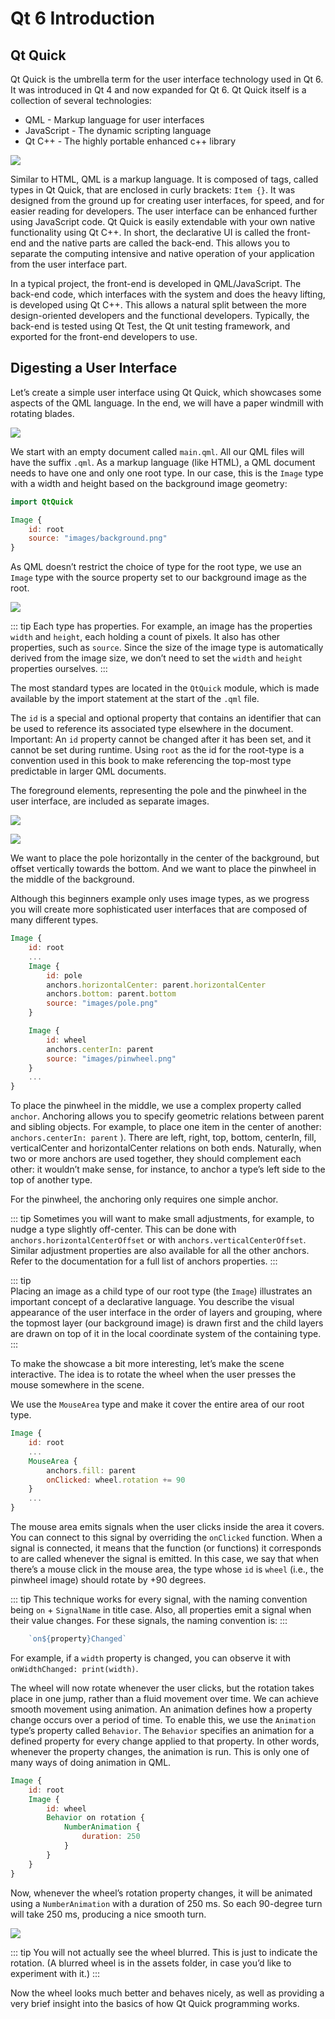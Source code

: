 # Qt 6 Introduction

## Qt Quick

Qt Quick is the umbrella term for the user interface technology used in Qt 6. It was introduced in Qt 4 and now expanded for Qt 6. Qt Quick itself is a collection of several technologies:

* QML - Markup language for user interfaces
* JavaScript - The dynamic scripting language
* Qt C++ - The highly portable enhanced c++ library

![](./assets/qt6_overview.png)

Similar to HTML, QML is a markup language. It is composed of tags, called types in Qt Quick, that are enclosed in curly brackets: `Item {}`. It was designed from the ground up for creating user interfaces, for speed, and for easier reading for developers. The user interface can be enhanced further using JavaScript code. Qt Quick is easily extendable with your own native functionality using Qt C++. In short, the declarative UI is called the front-end and the native parts are called the back-end. This allows you to separate the computing intensive and native operation of your application from the user interface part.

In a typical project, the front-end is developed in QML/JavaScript. The back-end code, which interfaces with the system and does the heavy lifting, is developed using Qt C++. This allows a natural split between the more design-oriented developers and the functional developers. Typically, the back-end is tested using Qt Test, the Qt unit testing framework, and exported for the front-end developers to use.

## Digesting a User Interface

Let’s create a simple user interface using Qt Quick, which showcases some aspects of the QML language. In the end, we will have a paper windmill with rotating blades.

![](./assets/showcase.png)

We start with an empty document called `main.qml`. All our QML files will have the suffix `.qml`. As a markup language (like HTML), a QML document needs to have one and only one root type. In our case, this is the `Image` type with a width and height based on the background image geometry:

```qml
import QtQuick

Image {
    id: root
    source: "images/background.png"
}
```

As QML doesn’t restrict the choice of type for the root type, we use an `Image` type with the source property set to our background image as the root.

![](./assets/background.png)

::: tip
Each type has properties. For example, an image has the properties `width` and `height`, each holding a count of pixels. It also has other properties, such as `source`. Since the size of the image type is automatically derived from the image size, we don’t need to set the `width` and `height` properties ourselves.
:::

The most standard types are located in the `QtQuick` module, which is made available by the import statement at the start of the `.qml` file.

The `id` is a special and optional property that contains an identifier that can be used to reference its associated type elsewhere in the document. Important: An `id` property cannot be changed after it has been set, and it cannot be set during runtime. Using `root` as the id for the root-type is a convention used in this book to make referencing the top-most type predictable in larger QML documents.

The foreground elements, representing the pole and the pinwheel in the user interface, are included as separate images.


![](./assets/pole.png)

![](./assets/pinwheel.png)

We want to place the pole horizontally in the center of the background, but offset vertically towards the bottom. And we want to place the pinwheel in the middle of the background.

Although this beginners example only uses image types, as we progress you will create more sophisticated user interfaces that are composed of many different types.

```qml
Image {
    id: root
    ...
    Image {
        id: pole
        anchors.horizontalCenter: parent.horizontalCenter
        anchors.bottom: parent.bottom
        source: "images/pole.png"
    }

    Image {
        id: wheel
        anchors.centerIn: parent
        source: "images/pinwheel.png"
    }
    ...
}
```

To place the pinwheel in the middle, we use a complex property called `anchor`. Anchoring allows you to specify geometric relations between parent and sibling objects. For example, to place one item in the center of another: `anchors.centerIn: parent` ). There are left, right, top, bottom, centerIn, fill, verticalCenter and horizontalCenter relations on both ends. Naturally, when two or more anchors are used together, they should complement each other: it wouldn’t make sense, for instance, to anchor a type’s left side to the top of another type.

For the pinwheel, the anchoring only requires one simple anchor.

::: tip
Sometimes you will want to make small adjustments, for example, to nudge a type slightly off-center. This can be done with `anchors.horizontalCenterOffset` or with `anchors.verticalCenterOffset`. Similar adjustment properties are also available for all the other anchors. Refer to the documentation for a full list of anchors properties.
:::

::: tip    
Placing an image as a child type of our root type (the `Image`) illustrates an important concept of a declarative language. You describe the visual appearance of the user interface in the order of layers and grouping, where the topmost layer (our background image) is drawn first and the child layers are drawn on top of it in the local coordinate system of the containing type.
:::

To make the showcase a bit more interesting, let’s make the scene interactive. The idea is to rotate the wheel when the user presses the mouse somewhere in the scene.

We use the `MouseArea` type and make it cover the entire area of our root type.

```qml
Image {
    id: root
    ...
    MouseArea {
        anchors.fill: parent
        onClicked: wheel.rotation += 90
    }
    ...
}
```

The mouse area emits signals when the user clicks inside the area it covers. You can connect to this signal by overriding the `onClicked` function. When a signal is connected, it means that the function (or functions) it corresponds to are called whenever the signal is emitted. In this case, we say that when there’s a mouse click in the mouse area, the type whose `id` is `wheel` (i.e., the pinwheel image) should rotate by +90 degrees.

::: tip
This technique works for every signal, with the naming convention being `on` + `SignalName` in title case. Also, all properties emit a signal when their value changes. For these signals, the naming convention is:
:::

```js
    `on${property}Changed`
```

For example, if a `width` property is changed, you can observe it with `onWidthChanged: print(width)`.

The wheel will now rotate whenever the user clicks, but the rotation takes place in one jump, rather than a fluid movement over time. We can achieve smooth movement using animation. An animation defines how a property change occurs over a period of time. To enable this, we use the `Animation` type’s property called `Behavior`. The `Behavior` specifies an animation for a defined property for every change applied to that property. In other words, whenever the property changes, the animation is run. This is only one of many ways of doing animation in QML.

```qml
Image {
    id: root
    Image {
        id: wheel
        Behavior on rotation {
            NumberAnimation {
                duration: 250
            }
        }
    }
}
```

Now, whenever the wheel’s rotation property changes, it will be animated using a `NumberAnimation` with a duration of 250 ms. So each 90-degree turn will take 250 ms, producing a nice smooth turn.

![](./assets/scene2.png)

::: tip
You will not actually see the wheel blurred. This is just to indicate the rotation. (A blurred wheel is in the assets folder, in case you’d like to experiment with it.)
:::

Now the wheel looks much better and behaves nicely, as well as providing a very brief insight into the basics of how Qt Quick programming works.

